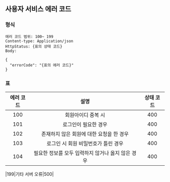 ## 사용자 서비스 에러 코드 
### 형식
```
에러 코드 범위: 100~ 199
Content-type: Application/json 
HttpStatus: {표의 상태 코드} 
Body:

{
  "errorCode": "{표의 에러 코드}"
}
```
### 표

|에러 코드|설명| 상태 코드|
|:---:|:---:|:---:|
|100|회원아이디 중복 시|400|
|101|로그인이 필요한 경우 |400|
|102|존재하지 않은 회원에 대한 요청을 한 경우|400|
|103|로그인 시 회원 비밀번호가 틀린 경우|400|
|104|필요한 정보를 모두 입력하지 않거나 옳지 않은 경우|400|

|199|기타 서버 오류|500|
